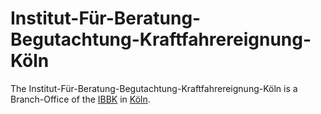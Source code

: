 # Institut-Für-Beratung-Begutachtung-Kraftfahrereignung-Köln

The Institut-Für-Beratung-Begutachtung-Kraftfahrereignung-Köln is a Branch-Office of the [IBBK](240000005.md) in [Köln](404.md).